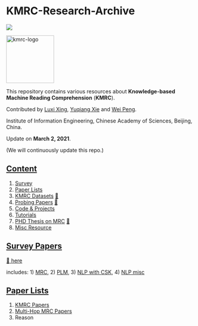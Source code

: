 # KMRC-Research-Archive
![](https://img.shields.io/badge/Status-building-brightgreen)

<img align="middle" src="content/assets/kmrc-icon.png" height="128" alt="kmrc-logo">

This repository contains various resources about **Knowledge-based Machine Reading Comprehension** (**KMRC**).

Contributed by [Luxi Xing](https://github.com/XingLuxi), [Yuqiang Xie](https://github.com/IndexFziQ) and [Wei Peng](https://github.com/a414351664).

Institute of Information Engineering, Chinese Academy of Sciences, Beijing, China.

Update on **March 2, 2021**.

(We will continuously update this repo.)


<!--![](https://img.shields.io/badge/-blog-red) -->
## [Content](#content)

1. [Survey](#survey-papers)
2. [Paper Lists](#paper-lists)
3. [KMRC Datasets](#mrc-benchmark-datasets) [:link:](/content/datasets-kmrc.md)
4. [Probing Papers](#content) [:link:](/content/papers-prob.md)
5. [Code & Projects](#content)
6. [Tutorials](#content)
7. [PHD Thesis on MRC](#content) [:link: ](/content/phd-thesis.md)
8. [Misc Resource](#content)

## [Survey Papers](#content)

[:link: here](/content/surveys.md)

includes: 1) [MRC](/content/surveys.md#mrc), 2) [PLM](/content/surveys.md#plm), 3) [NLP with CSK](/content/surveys.md#nlp-with-csk), 4) [NLP misc](/content/surveys.md#nlp-misc)

## [Paper Lists](#content)

1. [KMRC Papers](/content/papers-kmrc.md)
2. [Multi-Hop MRC Papers](https://github.com/XingLuxi/KMRC-Research-Archive/blob/master/content/papers-multi-hop.md)
3. Reason


